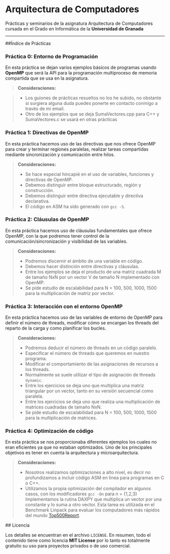 Arquitectura de Computadores
===================

Prácticas y seminarios de la asignatura Arquitectura de Computadores cursada en el Grado en Informática de la **Universidad de Granada**

----------

##Índice de Prácticas

### Práctica 0: Entorno de Programación
En esta práctica se dejan varios ejemplos básicos de programas usando **OpenMP** que será la API para la programación multiproceso de memoria compartida que se usa en la asignatura.

> **Consideraciones:**

> - Los guiones de prácticas resueltos no los he subido, no obstante si surgiera alguna duda puedes ponerte en contacto conmigo a través de mi email.
> - Otro de los ejemplos que se deja SumaVectores.cpp para C++ y SumaVectores.c se usará en otras prácticas


### Práctica 1: Directivas de OpenMP

En esta práctica hacemos uso de las directivas que nos ofrece OpenMP para crear y terminar regiones paralelas, realizar tareas compartidas mediante sincronización y comunicación entre hilos.


> **Consideraciones:**
>
> - Se hace especial hincapié en el uso de variables, funciones y directivas de OpenMP.
> - Debemos distinguir entre bloque estructurado, región y construcción.
> - Debemos distinguir entre directiva ejecutable y directiva declarativa.
> - El código en ASM ha sido generado con `gcc -S`.


### Práctica 2: Cláusulas de OpenMP

En esta práctica hacemos uso de cláusulas fundamentales que ofrece OpenMP, con la que podremos tener control de la comunicación/sincronización y visibilidad de las variables.

> **Consideraciones:**
>
> - Podremos discernir el ámbito de una variable en código.
> - Debemos hacer distinción entre directivas y cláusulas.
> - Entre los ejemplos se deja el producto de una matriz cuadrada M de tamaño NxN por un vector V de tamaño N implementado con OpenMP.
> - Se pide estudio de escalabilidad para N = 100, 500, 1000, 1500 para la multiplicación de matriz por vector.


### Práctica 3: Interacción con el entorno OpenMP

En esta práctica hacemos uso de las variables de entorno de OpenMP para definir el número de threads, modificar cómo se encargan los threads del reparto de la carga y como planificar los bucles.

> **Consideraciones:**
> 
> - Podremos deducir el número de threads en un código paralelo.
> - Especificar el número de threads que queremos en nuestro programa.
> - Modificar el comportamiento de las asignaciones de recursos a los threads.
> - Normalmente se suele utilizar el tipo de asignación de threads `dynamic`.
> - Entre los ejercicios se deja uno que multiplica una matriz triangular por un vector, tanto en su versión secuencial como paralela.
> - Entre los ejercicios se deja uno que realiza una multiplicación de matrices cuadradas de tamaño NxN.
> - Se pide estudio de escalabilidad para N = 100, 500, 1000, 1500 para la multiplicación de matrices.

### Práctica 4: Optimización de código

En esta práctica se nos proporcionaba diferentes ejemplos los cuales no eran eficientes ya que no estaban optimizados.
Uno de los principales objetivos es tener en cuenta la arquitectura y microarquitectura.

> **Consideraciones:**
> 
> - Nosotros realizamos optimizaciones a alto nivel, es decir no profundizamos a incluir código ASM en linea para programas en C o C++.
> - Utilizamos la propia optimización del compilador en algunos casos, con los modificadores `gcc -On` para n = {1,2,3}
> Implementamos la rutina DAXPY que multiplica un vector por una constante y lo suma a otro vector. Esta tarea es utilizada en el Benchmark Linpack para evaluar los computadores más rápidos del mundo [Top500Report](http://www.top500.org). 

## Licencia

Los detalles se encuentran en el archivo `LICENSE`. En resumen, todo el contenido tiene como licencia **MIT License** por lo tanto es totalmente gratuito su uso para proyectos privados o de uso comercial.